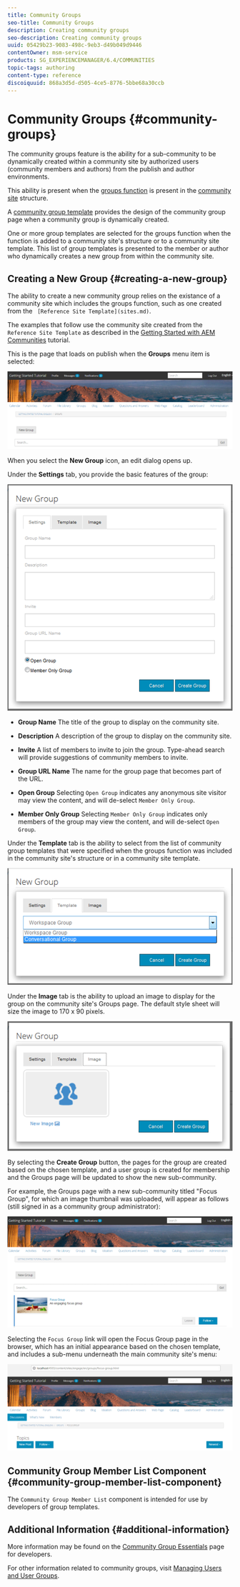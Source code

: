 ```yaml
---
title: Community Groups
seo-title: Community Groups
description: Creating community groups
seo-description: Creating community groups
uuid: 05429b23-9083-498c-9eb3-d49b049d9446
contentOwner: msm-service
products: SG_EXPERIENCEMANAGER/6.4/COMMUNITIES
topic-tags: authoring
content-type: reference
discoiquuid: 868a3d5d-d505-4ce5-8776-5bbe68a30ccb
---
```


# Community Groups {#community-groups}

The community groups feature is the ability for a sub-community to be dynamically created within a community site by authorized users (community members and authors) from the publish and author environments.

This ability is present when the [groups function](functions.md#groups-function) is present in the [community site](sites-console.md) structure.

A [community group template](tools-groups.md) provides the design of the community group page when a community group is dynamically created.

One or more group templates are selected for the groups function when the function is added to a community site's structure or to a community site template. This list of group templates is presented to the member or author who dynamically creates a new group from within the community site.

## Creating a New Group {#creating-a-new-group}

The ability to create a new community group relies on the existance of a community site which includes the groups function, such as one created from the ` [Reference Site Template](sites.md)`.

The examples that follow use the community site created from the `Reference Site Template` as described in the [Getting Started with AEM Communities](getting-started.md) tutorial.

This is the page that loads on publish when the **Groups** menu item is selected:

![chlimage_1-236](assets/chlimage_1-236.png)

When you select the **New Group** icon, an edit dialog opens up.

Under the **Settings** tab, you provide the basic features of the group:

![chlimage_1-237](assets/chlimage_1-237.png)

* **Group Name** 
  The title of the group to display on the community site.

* **Description** 
  A description of the group to display on the community site.

* **Invite** 
  A list of members to invite to join the group. Type-ahead search will provide suggestions of community members to invite.

* **Group URL Name** 
  The name for the group page that becomes part of the URL.

* **Open Group** 
  Selecting `Open Group` indicates any anonymous site visitor may view the content, and will de-select `Member Only Group`.

* **Member Only Group** 
  Selecting `Member Only Group` indicates only members of the group may view the content, and will de-select `Open Group`.

Under the **Template** tab is the ability to select from the list of community group templates that were specified when the groups function was included in the community site's structure or in a community site template.

![chlimage_1-238](assets/chlimage_1-238.png)

Under the **Image** tab is the ability to upload an image to display for the group on the community site's Groups page. The default style sheet will size the image to 170 x 90 pixels.

![chlimage_1-239](assets/chlimage_1-239.png)

By selecting the **Create Group** button, the pages for the group are created based on the chosen template, and a user group is created for membership and the Groups page will be updated to show the new sub-community.

For example, the Groups page with a new sub-community titled "Focus Group", for which an image thumbnail was uploaded, will appear as follows (still signed in as a community group administrator):

![chlimage_1-240](assets/chlimage_1-240.png)

Selecting the `Focus Group` link will open the Focus Group page in the browser, which has an initial appearance based on the chosen template, and includes a sub-menu underneath the main community site's menu:

![chlimage_1-241](assets/chlimage_1-241.png)

## Community Group Member List Component {#community-group-member-list-component}

The `Community Group Member List` component is intended for use by developers of group templates.

## Additional Information {#additional-information}

More information may be found on the [Community Group Essentials](essentials-groups.md) page for developers.

For other information related to community groups, visit [Managing Users and User Groups](users.md).
